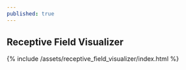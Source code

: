 ```yaml
---
published: true
---
```

## Receptive Field Visualizer
{% include /assets/receptive_field_visualizer/index.html %}
